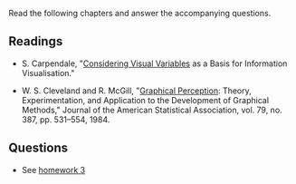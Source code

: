 Read the following chapters and answer the accompanying questions.

## Readings

* S. Carpendale, "[Considering Visual Variables][1] as a Basis for Information
  Visualisation."

* W. S. Cleveland and R. McGill, "[Graphical Perception][2]: Theory,
  Experimentation, and Application to the Development of Graphical Methods,"
  Journal of the American Statistical Association, vol. 79, no. 387, pp.
  531–554, 1984.

## Questions

* See [homework 3][]

[1]: cdn://excerpts/w2/Carpendale_Considering_Visual_Variables.pdf
[2]: cdn://excerpts/w2/Cleveland_Graphical_Perception_Theory.pdf

[homework 3]: /homework/week-2-scraping
